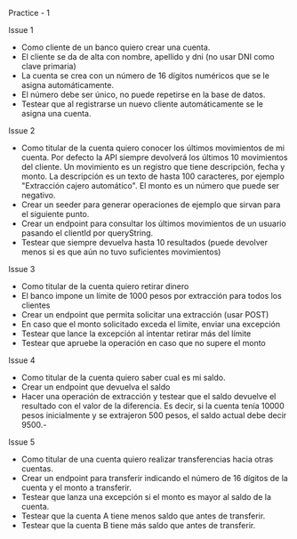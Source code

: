 Practice - 1

Issue 1

-   Como cliente de un banco quiero crear una cuenta.
-   El cliente se da de alta con nombre, apellido y dni (no usar DNI como clave primaria)
-   La cuenta se crea con un número de 16 dígitos numéricos que se le asigna
    automáticamente.
-   El número debe ser único, no puede repetirse en la base de datos.
-   Testear que al registrarse un nuevo cliente automáticamente se le asigna una cuenta.

Issue 2

-   Como titular de la cuenta quiero conocer los últimos movimientos de mi cuenta. Por
    defecto la API siempre devolverá los últimos 10 movimientos del cliente. Un
    movimiento es un registro que tiene descripción, fecha y monto. La descripción es un
    texto de hasta 100 caracteres, por ejemplo "Extracción cajero automático". El monto es
    un número que puede ser negativo.
-   Crear un seeder para generar operaciones de ejemplo que sirvan para el siguiente
    punto.
-   Crear un endpoint para consultar los últimos movimientos de un usuario pasando el
    clientId por queryString.
-   Testear que siempre devuelva hasta 10 resultados (puede devolver menos si es que aún
    no tuvo suficientes movimientos)

Issue 3

-   Como titular de la cuenta quiero retirar dinero
-   El banco impone un límite de 1000 pesos por extracción para todos los clientes
-   Crear un endpoint que permita solicitar una extracción (usar POST)
-   En caso que el monto solicitado exceda el limite, enviar una excepción
-   Testear que lance la excepción al intentar retirar más del límite
-   Testear que apruebe la operación en caso que no supere el monto

Issue 4

-   Como titular de la cuenta quiero saber cual es mi saldo.
-   Crear un endpoint que devuelva el saldo
-   Hacer una operación de extracción y testear que el saldo devuelve el resultado con el
    valor de la diferencia. Es decir, si la cuenta tenía 10000 pesos inicialmente y se
    extrajeron 500 pesos, el saldo actual debe decir 9500.-

Issue 5

-   Como titular de una cuenta quiero realizar transferencias hacia otras cuentas.
-   Crear un endpoint para transferir indicando el número de 16 dígitos de la cuenta y el
    monto a transferir.
-   Testear que lanza una excepción si el monto es mayor al saldo de la cuenta.
-   Testear que la cuenta A tiene menos saldo que antes de transferir.
-   Testear que la cuenta B tiene más saldo que antes de transferir.
